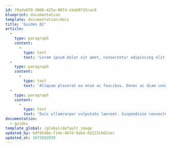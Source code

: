 ```yaml
---
id: 79ada870-3066-425a-98f4-cbab9715cac8
blueprint: documentation
template: documentation/docs
title: 'Guides 02'
article:
  -
    type: paragraph
    content:
      -
        type: text
        text: 'Lorem ipsum dolor sit amet, consectetur adipiscing elit. Morbi vulputate ultricies augue in molestie. Aliquam rhoncus ultrices euismod. Morbi auctor scelerisque lacus, nec vehicula eros tempus at. Vestibulum scelerisque finibus leo ac aliquam. Fusce maximus non metus ac facilisis. Sed id nunc a ante interdum efficitur.'
  -
    type: paragraph
    content:
      -
        type: text
        text: 'Aliquam placerat eu enim ac faucibus. Donec ac diam congue, lobortis magna nec, fermentum arcu. Ut ornare enim at elit molestie congue. Nullam commodo bibendum accumsan. Morbi luctus mauris ac fringilla scelerisque. Proin elit sem, tempus consequat lectus nec, volutpat hendrerit ligula. Phasellus molestie blandit erat, vitae ullamcorper ante viverra et.'
  -
    type: paragraph
    content:
      -
        type: text
        text: 'Duis ullamcorper vulputate laoreet. Suspendisse consectetur, nisi nec aliquet euismod, ligula quam fermentum ipsum, quis vulputate massa leo blandit ex. Ut tempor vulputate mauris, quis sollicitudin nibh tincidunt vitae.'
documentation:
  - guides
template_global: /global/default_image
updated_by: bdf0548e-f14e-4b7d-9abd-d2223cb02cec
updated_at: 1673502939
---
```

